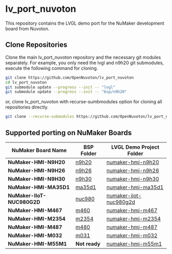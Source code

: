 # **lv_port_nuvoton**

This repository contains the LVGL demo port for the NuMaker development board from Nuvoton.

## Clone Repositories

Clone the main lv_port_nuvoton repository and the necessary git modules separately. For example, you only need the lvgl and n9h20 git submodules, execute the following command for cloning.

```bash
git clone https://github.com/OpenNuvoton/lv_port_nuvoton
cd lv_port_nuvoton
git submodule update --progress --init -- "lvgl"
git submodule update --progress --init -- "bsp/n9h20"
```

or, clone lv_port_nuvoton with recurse-sumbmodules option for cloning all repositories directly.

```bash
git clone --recurse-submodules https://github.com/OpenNuvoton/lv_port_nuvoton
```

## Supported porting on NuMaker Boards

| **NuMaker Board Name** | **BSP Folder** | **LVGL Demo Project Folder** |
| ------------------------- | ------------------------- | -------------------------- |
| **NuMaker-HMI-N9H20** | [n9h20](./bsp/n9h20) | [numaker-hmi-n9h20](./board/numaker-hmi-n9h20) |
| **NuMaker-HMI-N9H26** | [n9h26](./bsp/n9h26) | [numaker-hmi-n9h26](./board/numaker-hmi-n9h26) |
| **NuMaker-HMI-N9H30** | [n9h30](./bsp/n9h30) | [numaker-hmi-n9h30](./board/numaker-hmi-n9h30) |
| **NuMaker-HMI-MA35D1** | [ma35d1](./bsp/ma35d1) | [numaker-hmi-ma35d1](./board/numaker-hmi-ma35d1) |
| **NuMaker-IIoT-NUC980G2D** | [nuc980](./bsp/nuc980) | [numaker-iiot-nuc980g2d](./board/numaker-iiot-nuc980g2d) |
| **NuMaker-HMI-M467** | [m460](./bsp/m460) | [numaker-hmi-m467](./board/numaker-hmi-m467) |
| **NuMaker-HMI-M2354** | [m2354](./bsp/m2354) | [numaker-hmi-m2354](./board/numaker-hmi-m2354) |
| **NuMaker-HMI-M487** | [m480](./bsp/m480) | [numaker-hmi-m487](./board/numaker-hmi-m487) |
| **NuMaker-HMI-M032** | [m031](./bsp/m031) | [numaker-hmi-m032](./board/numaker-hmi-m032) |
| **NuMaker-HMI-M55M1** | **Not ready** | [numaker-hmi-m55m1](./board/numaker-hmi-m55m1) |
